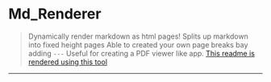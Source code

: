 # Md_Renderer 
> Dynamically render markdown as html pages!
> Splits up markdown into fixed height pages
> Able to created your own page breaks bay adding `---`
> Useful for creating a PDF viewer like app.
> [This readme is rendered using this tool]('https://duncannevin.github.io/md_renderer/')
---
